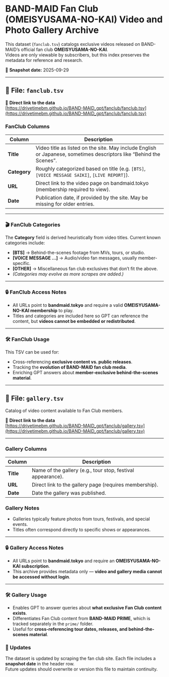 # BAND-MAID Fan Club (OMEISYUSAMA-NO-KAI) Video and Photo Gallery Archive

This dataset (`fanclub.tsv`) catalogs exclusive videos released on BAND-MAID’s official fan club **OMEISYUSAMA-NO-KAI**.  
Videos are only viewable by subscribers, but this index preserves the metadata for reference and research.

📌 **Snapshot date:** 2025-09-29

---

## 📂 File: `fanclub.tsv`

🔗 **Direct link to the data**  
[https://drivetimebm.github.io/BAND-MAID_gpt/fanclub/fanclub.tsv](https://drivetimebm.github.io/BAND-MAID_gpt/fanclub/fanclub.tsv)

### FanClub Columns

| Column       | Description                                                                                                         |
|--------------|---------------------------------------------------------------------------------------------------------------------|
| **Title**    | Video title as listed on the site. May include English or Japanese, sometimes descriptors like “Behind the Scenes”. |
| **Category** | Roughly categorized based on title (e.g. `[BTS]`, `[VOICE MESSAGE SAIKI]`, `[LIVE REPORT]`).                        |
| **URL**      | Direct link to the video page on bandmaid.tokyo (membership required to view).                                      |
| **Date**     | Publication date, if provided by the site. May be missing for older entries.                                        |

---

### 🎬 FanClub Categories

The **Category** field is derived heuristically from video titles. Current known categories include:

- **[BTS]** → Behind-the-scenes footage from MVs, tours, or studio.  
- **[VOICE MESSAGE …]** → Audio/video fan messages, usually member-specific.  
- **[OTHER]** → Miscellaneous fan club exclusives that don’t fit the above.
- *(Categories may evolve as more scrapes are added.)*

---

### 🔒 FanClub Access Notes

- All URLs point to **bandmaid.tokyo** and require a valid **OMEISYUSAMA-NO-KAI membership** to play.  
- Titles and categories are included here so GPT can reference the content, but **videos cannot be embedded or redistributed**.  

---

### 🛠️ FanClub Usage

This TSV can be used for:

- Cross-referencing **exclusive content vs. public releases**.  
- Tracking the **evolution of BAND-MAID fan club media**.  
- Enriching GPT answers about **member-exclusive behind-the-scenes material**.  

---

## 📂 File: `gallery.tsv`

Catalog of video content available to Fan Club members.

🔗 **Direct link to the data**  
[https://drivetimebm.github.io/BAND-MAID_gpt/fanclub/gallery.tsv](https://drivetimebm.github.io/BAND-MAID_gpt/fanclub/gallery.tsv)

---

### Gallery Columns

| Column   | Description |
|----------|-------------|
| **Title** | Name of the gallery (e.g., tour stop, festival appearance). |
| **URL** | Direct link to the gallery page (requires membership). |
| **Date** | Date the gallery was published. |

### Gallery Notes

- Galleries typically feature photos from tours, festivals, and special events.  
- Titles often correspond directly to specific shows or appearances.  

---

### 🔒 Gallery Access Notes

- All URLs point to **bandmaid.tokyo** and require an **OMEISYUSAMA-NO-KAI subscription**.  
- This archive provides metadata only — **video and gallery media cannot be accessed without login**.  

---

### 🛠️ Gallery Usage

- Enables GPT to answer queries about **what exclusive Fan Club content exists**.  
- Differentiates Fan Club content from **BAND-MAID PRIME**, which is tracked separately in the `prime/` folder.  
- Useful for **cross-referencing tour dates, releases, and behind-the-scenes material**.

### 📅 Updates

The dataset is updated by scraping the fan club site. Each file includes a **snapshot date** in the header row.  
Future updates should overwrite or version this file to maintain continuity.

